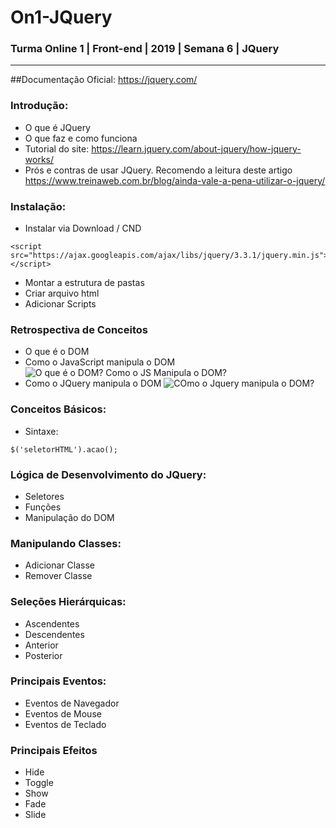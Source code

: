 # On1-JQuery
### Turma Online 1 | Front-end | 2019 | Semana 6 | JQuery
________________________________________________________________

##Documentação Oficial: https://jquery.com/

### Introdução:

- O que é JQuery
- O que faz e como funciona
- Tutorial do site: <https://learn.jquery.com/about-jquery/how-jquery-works/> 
- Prós e contras de usar JQuery. Recomendo a leitura deste artigo <https://www.treinaweb.com.br/blog/ainda-vale-a-pena-utilizar-o-jquery/>

### Instalação:

- Instalar via Download / CND

```
<script src="https://ajax.googleapis.com/ajax/libs/jquery/3.3.1/jquery.min.js"></script>
```

- Montar a estrutura de pastas
- Criar arquivo html 
- Adicionar Scripts

### Retrospectiva de Conceitos

- O que é o DOM
- Como o JavaScript manipula o DOM
![O que é o DOM? Como o JS Manipula o DOM?](https://juliaonet.files.wordpress.com/2014/09/dom_full2.png)
- Como o JQuery manipula o DOM
![COmo o Jquery manipula o DOM?](https://www.oreilly.com/library/view/head-first-jquery/9781449311988/httpatomoreillycomsourceoreillyimages1753037.png.jpg)


### Conceitos Básicos: 

- Sintaxe:

```
$('seletorHTML').acao();
```

### Lógica de Desenvolvimento do JQuery:

- Seletores	
- Funções
- Manipulação do DOM

### Manipulando Classes:

- Adicionar Classe	
- Remover Classe


### Seleções Hierárquicas:

- Ascendentes	
- Descendentes
- Anterior
- Posterior


### Principais Eventos:

- Eventos de Navegador	
- Eventos de Mouse
- Eventos de Teclado


### Principais Efeitos

- Hide	
- Toggle
- Show
- Fade
- Slide

